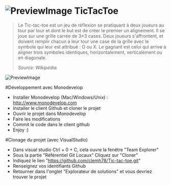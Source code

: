 ![PreviewImage](http://i.imgur.com/WnQqu2z.png?1)  TicTacToe
=======

> Le Tic-tac-toe est un jeu de réflexion se pratiquant à deux joueurs au tour par tour et dont le but est de créer le premier un alignement. Il se joue sur une grille carrée de 3×3 cases. Deux joueurs s'affrontent, et doivent remplir chacun à leur tour une case de la grille avec le symbole qui leur est attribué : O ou X. Le gagnant est celui qui arrive à aligner trois symboles identiques, horizontalement, verticalement ou en diagonale.
>
> *Source: Wikipédia.*

![PreviewImage](http://i.imgur.com/z50ZxqZ.png) 

#Développement avec Monodevelop

* Installer Monodevelop (Mac/Windows/Unix) : http://www.monodevelop.com
* Installer le client Github et cloner le projet
* Ouvrir le projet dans Monodevelop
* Faire les modifications
* Commit le code dans le client github
* Enjoy :)

#Clonage du projet (avec VisualStudio)

* Dans visual studio Ctrl + 0 + C, cela ouvre la fenêtre "Team Explorer"
* Sous la partie "Référentiel Git Locaux" Cliquez sur "Cloner"
* Indiquez le lien "https://github.com/clemh78/Tic-tac-toe.git"
* Renseignez vos identifiants Github
* Retourner dans l'onglet "Explorateur de solutions" et vous devriez trouver le projet
